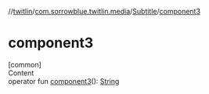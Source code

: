 //[twitlin](../../index.md)/[com.sorrowblue.twitlin.media](../index.md)/[Subtitle](index.md)/[component3](component3.md)



# component3  
[common]  
Content  
operator fun [component3](component3.md)(): [String](https://kotlinlang.org/api/latest/jvm/stdlib/kotlin/-string/index.html)  



